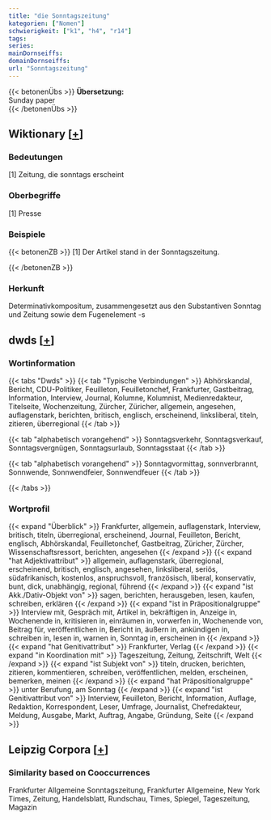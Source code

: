 ```yaml
---
title: "die Sonntagszeitung"
kategorien: ["Nomen"]
schwierigkeit: ["k1", "h4", "r14"]
tags:
series:
mainDornseiffs:
domainDornseiffs:
url: "Sonntagszeitung"
---
```


{{< betonenÜbs >}}
**Übersetzung:**  
Sunday paper  
{{< /betonenÜbs >}}

## Wiktionary [[+](https://de.wiktionary.org/wiki/Sonntagszeitung)]

### Bedeutungen
[1] Zeitung, die sonntags erscheint  

### Oberbegriffe
[1] Presse  

### Beispiele
{{< betonenZB >}}
[1] Der Artikel stand in der Sonntagszeitung.  

{{< /betonenZB >}}
### Herkunft
Determinativkompositum, zusammengesetzt aus den Substantiven Sonntag und Zeitung sowie dem Fugenelement -s  



## dwds [[+](https://www.dwds.de/wb/Sonntagszeitung)]

### Wortinformation
{{< tabs "Dwds" >}}
{{< tab "Typische Verbindungen" >}}
Abhörskandal, Bericht, CDU-Politiker, Feuilleton, Feuilletonchef, Frankfurter, Gastbeitrag, Information, Interview, Journal, Kolumne, Kolumnist, Medienredakteur, Titelseite, Wochenzeitung, Zürcher, Züricher, allgemein, angesehen, auflagenstark, berichten, britisch, englisch, erscheinend, linksliberal, titeln, zitieren, überregional
{{< /tab >}}

{{< tab "alphabetisch vorangehend" >}}
Sonntagsverkehr, Sonntagsverkauf, Sonntagsvergnügen, Sonntagsurlaub, Sonntagsstaat
{{< /tab >}}

{{< tab "alphabetisch vorangehend" >}}
Sonntagvormittag, sonnverbrannt, Sonnwende, Sonnwendfeier, Sonnwendfeuer
{{< /tab >}}

{{< /tabs >}}

### Wortprofil
{{< expand "Überblick" >}} Frankfurter, allgemein, auflagenstark, Interview, britisch, titeln, überregional, erscheinend, Journal, Feuilleton, Bericht, englisch, Abhörskandal, Feuilletonchef, Gastbeitrag, Züricher, Zürcher, Wissenschaftsressort, berichten, angesehen {{< /expand >}}
{{< expand "hat Adjektivattribut" >}} allgemein, auflagenstark, überregional, erscheinend, britisch, englisch, angesehen, linksliberal, seriös, südafrikanisch, kostenlos, anspruchsvoll, französisch, liberal, konservativ, bunt, dick, unabhängig, regional, führend {{< /expand >}}
{{< expand "ist Akk./Dativ-Objekt von" >}} sagen, berichten, herausgeben, lesen, kaufen, schreiben, erklären {{< /expand >}}
{{< expand "ist in Präpositionalgruppe" >}} Interview mit, Gespräch mit, Artikel in, bekräftigen in, Anzeige in, Wochenende in, kritisieren in, einräumen in, vorwerfen in, Wochenende von, Beitrag für, veröffentlichen in, Bericht in, äußern in, ankündigen in, schreiben in, lesen in, warnen in, Sonntag in, erscheinen in {{< /expand >}}
{{< expand "hat Genitivattribut" >}} Frankfurter, Verlag {{< /expand >}}
{{< expand "in Koordination mit" >}} Tageszeitung, Zeitung, Zeitschrift, Welt {{< /expand >}}
{{< expand "ist Subjekt von" >}} titeln, drucken, berichten, zitieren, kommentieren, schreiben, veröffentlichen, melden, erscheinen, bemerken, meinen {{< /expand >}}
{{< expand "hat Präpositionalgruppe" >}} unter Berufung, am Sonntag {{< /expand >}}
{{< expand "ist Genitivattribut von" >}} Interview, Feuilleton, Bericht, Information, Auflage, Redaktion, Korrespondent, Leser, Umfrage, Journalist, Chefredakteur, Meldung, Ausgabe, Markt, Auftrag, Angabe, Gründung, Seite {{< /expand >}}

## Leipzig Corpora [[+](https://corpora.uni-leipzig.de/en/res?word=Sonntagszeitung&corpusId=deu_newscrawl-public_2018)]


### Similarity based on Cooccurrences
Frankfurter Allgemeine Sonntagszeitung, Frankfurter Allgemeine, New York Times, Zeitung, Handelsblatt, Rundschau, Times, Spiegel, Tageszeitung, Magazin

